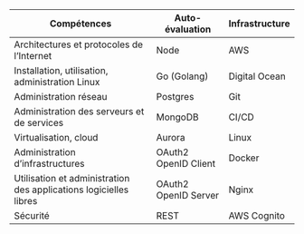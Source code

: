 | Compétences                                                       | Auto-évaluation      | Infrastructure |
| ----------------------------------------------------------------- | -------------------- | -------------- |
| Architectures et protocoles de l’Internet                         | Node                 | AWS            |
| Installation, utilisation, administration Linux                   | Go (Golang)          | Digital Ocean  |
| Administration réseau                                             | Postgres             | Git            |
| Administration des serveurs et de services                        | MongoDB              | CI/CD          |
| Virtualisation, cloud                                             | Aurora               | Linux          |
| Administration d’infrastructures                                  | OAuth2 OpenID Client | Docker         |
| Utilisation et administration des applications logicielles libres | OAuth2 OpenID Server | Nginx          |
| Sécurité                                                          | REST                 | AWS Cognito    | 
